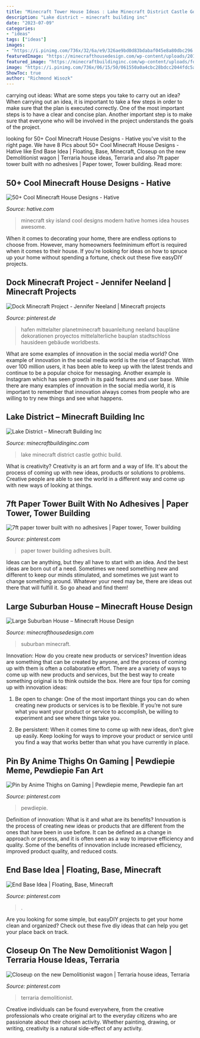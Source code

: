 ```yaml
---
title: "Minecraft Tower House Ideas : Lake Minecraft District Castle Gothic Build"
description: "Lake district – minecraft building inc"
date: "2023-07-09"
categories:
- "ideas"
tags: ["ideas"]
images:
- "https://i.pinimg.com/736x/32/6a/e9/326ae9bd0d83bdabaf045e8a80dbc296.jpg"
featuredImage: "https://minecrafthousedesign.com/wp-content/uploads/2015/07/Large-Suburban-House-minecraft-building-amazing-idea-download-10.jpg"
featured_image: "https://minecraftbuildinginc.com/wp-content/uploads/formidable/5/Lake-District-Minecraft-Complete-Build-Download-complete-castle-mansion-gothic-medieval-6.jpg"
image: "https://i.pinimg.com/736x/06/15/50/061550a0a4cbc28bdcc2044fdc5ab409.jpg"
ShowToc: true
author: "Richmond Wisozk"
---
```



carrying out ideas: What are some steps you take to carry out an idea?
When carrying out an idea, it is important to take a few steps in order to make sure that the plan is executed correctly. One of the most important steps is to have a clear and concise plan. Another important step is to make sure that everyone who will be involved in the project understands the goals of the project.

	

		
looking for 50+ Cool Minecraft House Designs - Hative you've visit to the right page. We have 8 Pics about 50+ Cool Minecraft House Designs - Hative like End Base Idea | Floating, Base, Minecraft, Closeup on the new Demolitionist wagon | Terraria house ideas, Terraria and also 7ft paper tower built with no adhesives | Paper tower, Tower building. Read more:
		
    
## 50+ Cool Minecraft House Designs - Hative

<img loading=lazy src="https://hative.com/wp-content/uploads/2014/02/minecraft-houses/minecraft-sky-island-27.jpg" onerror="this.onerror=null;this.src='https://tse4.mm.bing.net/th?id=OIP.RskuuKUZzzArnnnZg6IT0QHaEP&amp;pid=15.1';" alt="50+ Cool Minecraft House Designs - Hative">

_Source: hative.com_

>minecraft sky island cool designs modern hative homes idea houses awesome. 

	

When it comes to decorating your home, there are endless options to choose from. However, many homeowners feelminimum effort is required when it comes to their house. If you're looking for ideas on how to spruce up your home without spending a fortune, check out these five easyDIY projects.

    
## Dock Minecraft Project - Jennifer Neeland | Minecraft Projects

<img loading=lazy src="https://i.pinimg.com/736x/32/6a/e9/326ae9bd0d83bdabaf045e8a80dbc296.jpg" onerror="this.onerror=null;this.src='https://tse3.mm.bing.net/th?id=OIP.xgteAojfwoHZMh8kI6PuRwHaD6&amp;pid=15.1';" alt="Dock Minecraft Project - Jennifer Neeland | Minecraft projects">

_Source: pinterest.de_

>hafen mittelalter planetminecraft bauanleitung neeland baupläne dekorationen proyectos mittelalterliche bauplan stadtschloss hausideen gebäude worldbests. 

	

What are some examples of innovation in the social media world?
One example of innovation in the social media world is the rise of Snapchat. With over 100 million users, it has been able to keep up with the latest trends and continue to be a popular choice for messaging. Another example is Instagram which has seen growth in its paid features and user base. While there are many examples of innovation in the social media world, it is important to remember that innovation always comes from people who are willing to try new things and see what happens.

    
## Lake District – Minecraft Building Inc

<img loading=lazy src="https://minecraftbuildinginc.com/wp-content/uploads/formidable/5/Lake-District-Minecraft-Complete-Build-Download-complete-castle-mansion-gothic-medieval-6.jpg" onerror="this.onerror=null;this.src='https://tse3.mm.bing.net/th?id=OIP.3Odh_yf2U26pj5zpn-gftAHaEK&amp;pid=15.1';" alt="Lake District – Minecraft Building Inc">

_Source: minecraftbuildinginc.com_

>lake minecraft district castle gothic build. 

	

What is creativity?
Creativity is an art form and a way of life. It's about the process of coming up with new ideas, products or solutions to problems. Creative people are able to see the world in a different way and come up with new ways of looking at things.

    
## 7ft Paper Tower Built With No Adhesives | Paper Tower, Tower Building

<img loading=lazy src="https://i.pinimg.com/736x/06/15/50/061550a0a4cbc28bdcc2044fdc5ab409.jpg" onerror="this.onerror=null;this.src='https://tse1.mm.bing.net/th?id=OIP.ne6c9Rnh9SkR7JGvATYG3QHaJ3&amp;pid=15.1';" alt="7ft paper tower built with no adhesives | Paper tower, Tower building">

_Source: pinterest.com_

>paper tower building adhesives built. 

	

Ideas can be anything, but they all have to start with an idea. And the best ideas are born out of a need. Sometimes we need something new and different to keep our minds stimulated, and sometimes we just want to change something around. Whatever your need may be, there are ideas out there that will fulfill it. So go ahead and find them!

    
## Large Suburban House – Minecraft House Design

<img loading=lazy src="https://minecrafthousedesign.com/wp-content/uploads/2015/07/Large-Suburban-House-minecraft-building-amazing-idea-download-10.jpg" onerror="this.onerror=null;this.src='https://tse1.mm.bing.net/th?id=OIP.6gD-wMERL1QK2TxnulUExgHaEo&amp;pid=15.1';" alt="Large Suburban House – Minecraft House Design">

_Source: minecrafthousedesign.com_

>suburban minecraft. 

	

Innovation: How do you create new products or services?
Invention ideas are something that can be created by anyone, and the process of coming up with them is often a collaborative effort. There are a variety of ways to come up with new products and services, but the best way to create something original is to think outside the box. Here are four tips for coming up with innovation ideas:
1. Be open to change: One of the most important things you can do when creating new products or services is to be flexible. If you’re not sure what you want your product or service to accomplish, be willing to experiment and see where things take you.

2. Be persistent: When it comes time to come up with new ideas, don’t give up easily. Keep looking for ways to improve your product or service until you find a way that works better than what you have currently in place.

    
## Pin By Anime Thighs On Gaming | Pewdiepie Meme, Pewdiepie Fan Art

<img loading=lazy src="https://i.pinimg.com/736x/9a/f1/2c/9af12c9a699688db9fec4dbf1f56a052.jpg" onerror="this.onerror=null;this.src='https://tse1.mm.bing.net/th?id=OIP.DVWVBc3KRGA1qRp9jiNTmAHaLG&amp;pid=15.1';" alt="Pin by Anime Thighs on Gaming | Pewdiepie meme, Pewdiepie fan art">

_Source: pinterest.com_

>pewdiepie. 

	

Definition of innovation: What is it and what are its benefits?
Innovation is the process of creating new ideas or products that are different from the ones that have been in use before. It can be defined as a change in approach or process, and it is often seen as a way to improve efficiency and quality. Some of the benefits of innovation include increased efficiency, improved product quality, and reduced costs.

    
## End Base Idea | Floating, Base, Minecraft

<img loading=lazy src="https://i.pinimg.com/736x/52/40/33/52403370e1c372ba7193c73daa25b13a.jpg" onerror="this.onerror=null;this.src='https://tse1.mm.bing.net/th?id=OIP.anqvM-e9Uy_KUeyrgX8iLQAAAA&amp;pid=15.1';" alt="End Base Idea | Floating, Base, Minecraft">

_Source: pinterest.com_

>. 

	

Are you looking for some simple, but easyDIY projects to get your home clean and organized? Check out these five diy ideas that can help you get your place back on track.

    
## Closeup On The New Demolitionist Wagon | Terraria House Ideas, Terraria

<img loading=lazy src="https://i.pinimg.com/736x/f0/1d/04/f01d042325aa2d5a4247276946b64f94.jpg" onerror="this.onerror=null;this.src='https://tse2.mm.bing.net/th?id=OIP.eI0-aS21hT7d-8TzHaKvSQHaEB&amp;pid=15.1';" alt="Closeup on the new Demolitionist wagon | Terraria house ideas, Terraria">

_Source: pinterest.com_

>terraria demolitionist. 

	

Creative individuals can be found everywhere, from the creative professionals who create original art to the everyday citizens who are passionate about their chosen activity. Whether painting, drawing, or writing, creativity is a natural side-effect of any activity.

